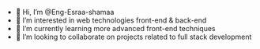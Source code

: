 - 👋 Hi, I’m @Eng-Esraa-shamaa
- 👀 I’m interested in web technologies front-end & back-end
- 🌱 I’m currently learning more advanced front-end techniques
- 💞️ I’m looking to collaborate on projects related to full stack development


<!---
Eng-Esraa-shamaa/Eng-Esraa-shamaa is a ✨ special ✨ repository because its `README.md` (this file) appears on your GitHub profile.
You can click the Preview link to take a look at your changes.
--->
